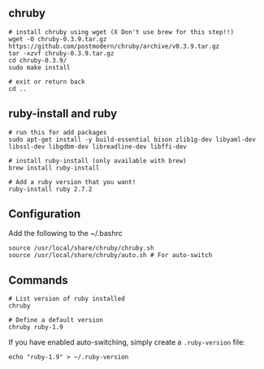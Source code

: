 ## chruby

```shell
# install chruby using wget (X Don't use brew for this step!!)
wget -O chruby-0.3.9.tar.gz https://github.com/postmodern/chruby/archive/v0.3.9.tar.gz
tar -xzvf chruby-0.3.9.tar.gz
cd chruby-0.3.9/
sudo make install

# exit or return back
cd ..
```

## ruby-install and ruby

```shell
# run this for add packages
sudo apt-get install -y build-essential bison zlib1g-dev libyaml-dev libssl-dev libgdbm-dev libreadline-dev libffi-dev

# install ruby-install (only available with brew)
brew install ruby-install

# Add a ruby version that you want!
ruby-install ruby 2.7.2
```

## Configuration

Add the following to the ~/.bashrc

```shell
source /usr/local/share/chruby/chruby.sh
source /usr/local/share/chruby/auto.sh # For auto-switch
```

## Commands

```shell
# List version of ruby installed
chruby

# Define a default version
chruby ruby-1.9
```

If you have enabled auto-switching, simply create a `.ruby-version` file:

```shell
echo "ruby-1.9" > ~/.ruby-version
```
